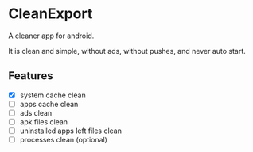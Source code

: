 # CleanExport

A cleaner app for android.

It is clean and simple, without ads, without pushes, and never auto start.

## Features

- [X] system cache clean
- [ ] apps cache clean
- [ ] ads clean
- [ ] apk files clean
- [ ] uninstalled apps left files clean
- [ ] processes clean (optional)

